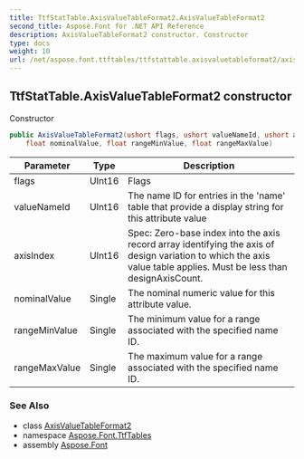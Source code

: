 ```yaml
---
title: TtfStatTable.AxisValueTableFormat2.AxisValueTableFormat2
second_title: Aspose.Font for .NET API Reference
description: AxisValueTableFormat2 constructor. Constructor
type: docs
weight: 10
url: /net/aspose.font.ttftables/ttfstattable.axisvaluetableformat2/axisvaluetableformat2/
---
```

## TtfStatTable.AxisValueTableFormat2 constructor

Constructor

```csharp
public AxisValueTableFormat2(ushort flags, ushort valueNameId, ushort axisIndex, 
    float nominalValue, float rangeMinValue, float rangeMaxValue)
```

| Parameter | Type | Description |
| --- | --- | --- |
| flags | UInt16 | Flags |
| valueNameId | UInt16 | The name ID for entries in the 'name' table that provide a display string for this attribute value |
| axisIndex | UInt16 | Spec: Zero-base index into the axis record array identifying the axis of design variation to which the axis value table applies. Must be less than designAxisCount. |
| nominalValue | Single | The nominal numeric value for this attribute value. |
| rangeMinValue | Single | The minimum value for a range associated with the specified name ID. |
| rangeMaxValue | Single | The maximum value for a range associated with the specified name ID. |

### See Also

* class [AxisValueTableFormat2](../)
* namespace [Aspose.Font.TtfTables](../../../aspose.font.ttftables/)
* assembly [Aspose.Font](../../../)


